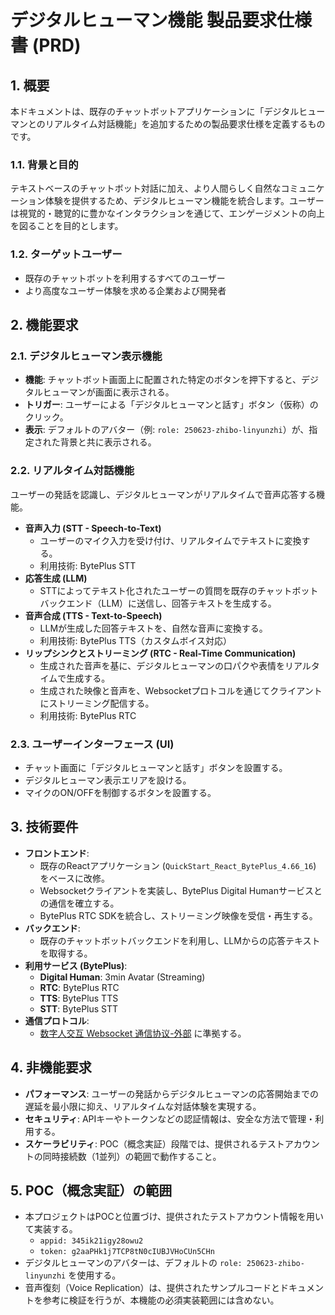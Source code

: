 # デジタルヒューマン機能 製品要求仕様書 (PRD)

## 1. 概要

本ドキュメントは、既存のチャットボットアプリケーションに「デジタルヒューマンとのリアルタイム対話機能」を追加するための製品要求仕様を定義するものです。

### 1.1. 背景と目的

テキストベースのチャットボット対話に加え、より人間らしく自然なコミュニケーション体験を提供するため、デジタルヒューマン機能を統合します。ユーザーは視覚的・聴覚的に豊かなインタラクションを通じて、エンゲージメントの向上を図ることを目的とします。

### 1.2. ターゲットユーザー

-   既存のチャットボットを利用するすべてのユーザー
-   より高度なユーザー体験を求める企業および開発者

## 2. 機能要求

### 2.1. デジタルヒューマン表示機能

-   **機能**: チャットボット画面上に配置された特定のボタンを押下すると、デジタルヒューマンが画面に表示される。
-   **トリガー**: ユーザーによる「デジタルヒューマンと話す」ボタン（仮称）のクリック。
-   **表示**: デフォルトのアバター（例: `role: 250623-zhibo-linyunzhi`）が、指定された背景と共に表示される。

### 2.2. リアルタイム対話機能

ユーザーの発話を認識し、デジタルヒューマンがリアルタイムで音声応答する機能。

-   **音声入力 (STT - Speech-to-Text)**
    -   ユーザーのマイク入力を受け付け、リアルタイムでテキストに変換する。
    -   利用技術: BytePlus STT
-   **応答生成 (LLM)**
    -   STTによってテキスト化されたユーザーの質問を既存のチャットボットバックエンド（LLM）に送信し、回答テキストを生成する。
-   **音声合成 (TTS - Text-to-Speech)**
    -   LLMが生成した回答テキストを、自然な音声に変換する。
    -   利用技術: BytePlus TTS（カスタムボイス対応）
-   **リップシンクとストリーミング (RTC - Real-Time Communication)**
    -   生成された音声を基に、デジタルヒューマンの口パクや表情をリアルタイムで生成する。
    -   生成された映像と音声を、Websocketプロトコルを通じてクライアントにストリーミング配信する。
    -   利用技術: BytePlus RTC

### 2.3. ユーザーインターフェース (UI)

-   チャット画面に「デジタルヒューマンと話す」ボタンを設置する。
-   デジタルヒューマン表示エリアを設ける。
-   マイクのON/OFFを制御するボタンを設置する。

## 3. 技術要件

-   **フロントエンド**:
    -   既存のReactアプリケーション (`QuickStart_React_BytePlus_4.66_16`) をベースに改修。
    -   Websocketクライアントを実装し、BytePlus Digital Humanサービスとの通信を確立する。
    -   BytePlus RTC SDKを統合し、ストリーミング映像を受信・再生する。
-   **バックエンド**:
    -   既存のチャットボットバックエンドを利用し、LLMからの応答テキストを取得する。
-   **利用サービス (BytePlus)**:
    -   **Digital Human**: 3min Avatar (Streaming)
    -   **RTC**: BytePlus RTC
    -   **TTS**: BytePlus TTS
    -   **STT**: BytePlus STT
-   **通信プロトコル**:
    -   [数字人交互 Websocket 通信协议-外部](docs/数字人交互%20Websocket%20通信协议-外部.md) に準拠する。

## 4. 非機能要求

-   **パフォーマンス**: ユーザーの発話からデジタルヒューマンの応答開始までの遅延を最小限に抑え、リアルタイムな対話体験を実現する。
-   **セキュリティ**: APIキーやトークンなどの認証情報は、安全な方法で管理・利用する。
-   **スケーラビリティ**: POC（概念実証）段階では、提供されるテストアカウントの同時接続数（1並列）の範囲で動作すること。

## 5. POC（概念実証）の範囲

-   本プロジェクトはPOCと位置づけ、提供されたテストアカウント情報を用いて実装する。
    -   `appid: 345ik21igy28owu2`
    -   `token: g2aaPHk1j7TCP8tN0cIUBJVHoCUn5CHn`
-   デジタルヒューマンのアバターは、デフォルトの `role: 250623-zhibo-linyunzhi` を使用する。
-   音声復刻（Voice Replication）は、提供されたサンプルコードとドキュメントを参考に検証を行うが、本機能の必須実装範囲には含めない。
